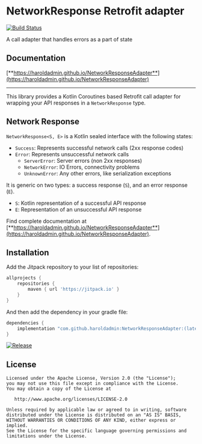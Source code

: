 # NetworkResponse Retrofit adapter

[![Build Status](https://github.com/haroldadmin/networkresponseadapter/workflows/CI/badge.svg)](https://github.com/haroldadmin/networkresponseadapter/actions)

A call adapter that handles errors as a part of state

## Documentation

[**https://haroldadmin.github.io/NetworkResponseAdapter**](https://haroldadmin.github.io/NetworkResponseAdapter)

---

This library provides a Kotlin Coroutines based Retrofit call adapter for wrapping your API responses in
a `NetworkResponse` type.

## Network Response

`NetworkResponse<S, E>` is a Kotlin sealed interface with the following states:

- `Success`: Represents successful network calls (2xx response codes)
- `Error`: Represents unsuccessful network calls
  - `ServerError`: Server errors (non 2xx responses)
  - `NetworkError`: IO Errors, connectivity problems
  - `UnknownError`: Any other errors, like serialization exceptions

It is generic on two types: a success response (`S`), and an error response (`E`).

- `S`: Kotlin representation of a successful API response
- `E`: Representation of an unsuccessful API response

Find complete documentation at [**https://haroldadmin.github.io/NetworkResponseAdapter**](https://haroldadmin.github.io/NetworkResponseAdapter).

## Installation

Add the Jitpack repository to your list of repositories:

```groovy
allprojects {
    repositories {
        maven { url 'https://jitpack.io' }
    }
}
```

And then add the dependency in your gradle file:

```groovy
dependencies {
    implementation "com.github.haroldadmin:NetworkResponseAdapter:(latest-version)"
}
```

[![Release](https://jitpack.io/v/haroldadmin/NetworkResponseAdapter.svg)](https://jitpack.io/#haroldadmin/NetworkResponseAdapter)

## License

```text
Licensed under the Apache License, Version 2.0 (the "License");
you may not use this file except in compliance with the License.
You may obtain a copy of the License at

   http://www.apache.org/licenses/LICENSE-2.0

Unless required by applicable law or agreed to in writing, software
distributed under the License is distributed on an "AS IS" BASIS,
WITHOUT WARRANTIES OR CONDITIONS OF ANY KIND, either express or implied.
See the License for the specific language governing permissions and
limitations under the License.
```
